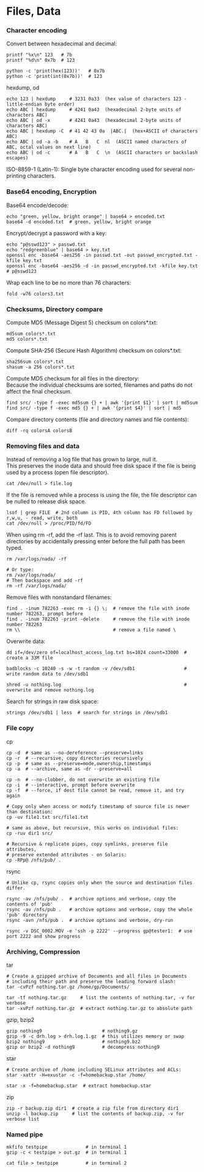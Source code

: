 # Files, Data

### Character encoding

Convert between hexadecimal and decimal:

```shell script
printf "%x\n" 123   # 7b
printf "%d\n" 0x7b  # 123

python -c 'print(hex(123))'   # 0x7b
python -c 'print(int(0x7b))'  # 123
```

hexdump, od

```shell script
echo 123 | hexdump     # 3231 0a33  (hex value of characters 123 - little-endian byte order)
echo ABC | hexdump     # 4241 0a43  (hexadecimal 2-byte units of characters ABC)
echo ABC | od -x       # 4241 0a43  (hexadecimal 2-byte units of characters ABC)
echo ABC | hexdump -C  # 41 42 43 0a  |ABC.|  (hex+ASCII of characters ABC)
echo ABC | od -a -b    # A   B   C  nl  (ASCII named characters of ABC, octal values on next line)
echo ABC | od -c       # A   B   C  \n  (ASCII characters or backslash escapes)
```

ISO-8859-1 (Latin-1): Single byte character encoding used for several non-printing characters.

### Base64 encoding, Encryption

Base64 encode/decode:
```shell script
echo "green, yellow, bright orange" | base64 > encoded.txt
base64 -d encoded.txt  # green, yellow, bright orange
```

Encrypt/decrypt a password with a key:

```shell script
echo "p@sswd123" > passwd.txt
echo "redgreenblue" | base64 > key.txt
openssl enc -base64 -aes256 -in passwd.txt -out passwd_encrypted.txt -kfile key.txt
openssl enc -base64 -aes256 -d -in passwd_encrypted.txt -kfile key.txt  # p@sswd123
```

Wrap each line to be no more than 76 characters:

```shell script
fold -w76 colors3.txt
```

### Checksums, Directory compare

Compute MD5 (Message Digest 5) checksum on colors*.txt:

```shell script
md5sum colors*.txt
md5 colors*.txt
```

Compute SHA-256 (Secure Hash Algorithm) checksum on colors*.txt:

```shell script
sha256sum colors*.txt
shasum -a 256 colors*.txt
```

Compute MD5 checksum for all files in the directory:  
Because the individual checksums are sorted, filenames and paths do not affect the final checksum.

```shell script
find src/ -type f -exec md5sum {} + | awk '{print $1}' | sort | md5sum
find src/ -type f -exec md5 {} + | awk '{print $4}' | sort | md5
```

Compare directory contents (file and directory names and file contents):
```shell script
diff -rq colorsA colorsB
```

### Removing files and data


Instead of removing a log file that has grown to large, null it.  
This preserves the inode data and should free disk space if the file is being used by a process (open file descriptor).
```shell script
cat /dev/null > file.log
```

If the file is removed while a process is using the file, the file descriptor can be nulled to release disk space.

```shell script
lsof | grep FILE  # 2nd column is PID, 4th column has FD followed by r,w,u, - read, write, both
cat /dev/null > /proc/PID/fd/FD
```

When using rm -rf, add the -rf last. This is to avoid removing parent directories by accidentally pressing enter before the full path has been typed.

```shell script
rm /var/logs/nada/ -rf

# Or type:
rm /var/logs/nada/
# Then backspace and add -rf
rm -rf /var/logs/nada/
```

Remove files with nonstandard filenames:

```shell script
find . -inum 782263 -exec rm -i {} \;  # remove the file with inode number 782263, prompt before
find . -inum 782263 -print -delete     # remove the file with inode number 782263
rm \\                                  # remove a file named \
```

Overwrite data:

```shell script
dd if=/dev/zero of=localhost_access_log.txt bs=1024 count=33000  # create a 33M file

badblocks -c 10240 -s -w -t random -v /dev/sdb1                  # write random data to /dev/sdb1

shred -u nothing.log                                             # overwrite and remove nothing.log
```

Search for strings in raw disk space:

```shell script
strings /dev/sdb1 | less  # search for strings in /dev/sdb1
```

### File copy

cp

```shell script
cp -d  # same as --no-dereference --preserve=links
cp -r  # --recursive, copy directories recursively
cp -p  # same as --preserve=mode,ownership,timestamps
cp -a  # --archive, same as -dr --preserve=all

cp -n  # --no-clobber, do not overwrite an existing file
cp -i  # --interactive, prompt before overwrite
cp -f  # --force, if dest file cannot be read, remove it, and try again

# Copy only when access or modify timestamp of source file is newer than destination:
cp -uv file1.txt src/file1.txt

# same as above, but recursive, this works on individual files:
cp -ruv dir1 src/

# Recursive & replicate pipes, copy symlinks, preserve file attributes,
# preserve extended attributes - on Solaris:
cp -RPp@ /nfs/pub/ .
```

rsync

```shell script
# Unlike cp, rsync copies only when the source and destination files differ.

rsync -av /nfs/pub/ .  # archive options and verbose, copy the contents of 'pub'
rsync -av /nfs/pub .   # archive options and verbose, copy the whole 'pub' directory
rsync -avn /nfs/pub .  # archive options and verbose, dry-run

rsync -v DSC_0002.MOV -e 'ssh -p 2222' --progress gp@tester1:  # use port 2222 and show progress
```

### Archiving, Compression

tar

```shell script
# Create a gzipped archive of Documents and all files in Documents
# including their path and preserve the leading forward slash:
tar -cvPzf nothing.tar.gz /home/gp/Documents/

tar -tf nothing.tar.gz     # list the contents of nothing.tar, -v for verbose
tar -xvPzf nothing.tar.gz  # extract nothing.tar.gz to absolute path
```

gzip, bzip2

```shell script
gzip nothing9                      # nothing9.gz
gzip -9 -c drh.log > drh.log.1.gz  # this utilizes memory or swap
bzip2 nothing9                     # nothing9.bz2
gzip or bzip2 -d nothing9          # decompress nothing9
```

star

```shell script
# Create archive of /home including SELinux attributes and ACLs:
star -xattr -H=exustar -c -f=homebackup.star /home/

star -x -f=homebackup.star  # extract homebackup.star
```

zip

```shell script
zip -r backup.zip dir1  # create a zip file from directory dir1
unzip -l backup.zip     # list the contents of backup.zip, -v for verbose list
```

### Named pipe

```shell script
mkfifo testpipe              # in terminal 1
gzip -c < testpipe > out.gz  # in terminal 1

cat file > testpipe          # in terminal 2
```
